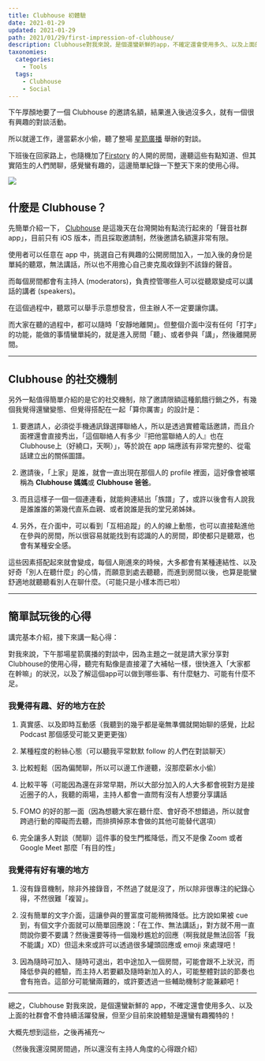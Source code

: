 ```yaml
---
title: Clubhouse 初體驗
date: 2021-01-29
updated: 2021-01-29
path: 2021/01/29/first-impression-of-clubhouse/
description: Clubhouse對我來說，是個還蠻新鮮的app，不確定還會使用多久、以及上面的社群會不會持續活躍發展，但至少目前來說體驗是還蠻有趣獨特的！
taxonomies:
  categories: 
    - Tools
  tags: 
    - Clubhouse
    - Social
---
```


下午厚顏地要了一個 Clubhouse 的邀請名額，結果進入後過沒多久，就有一個很有興趣的對談活動。

所以就邊工作，邊當薪水小偷，聽了整場 [星箭廣播](https://podcast.starrocket.io/) 舉辦的對談。

下班後在回家路上，也隨機加了[Firstory](https://www.facebook.com/firstory.inc/) 的人開的房間，邊聽這些有點知道、但其實陌生的人們閒聊，感覺蠻有趣的，這邊簡單紀錄一下整天下來的使用心得。

![](https://pinchlime-screenshots.s3.ap-northeast-1.amazonaws.com/clubhouse-intro_s9Ox45.webp)

<!-- more -->

## 什麼是 Clubhouse？

先簡單介紹一下， [Clubhouse](https://www.joinclubhouse.com/) 是這幾天在台灣開始有點流行起來的「聲音社群app」，目前只有 iOS 版本，而且採取邀請制，然後邀請名額還非常有限。

使用者可以任意在 app 中，挑選自己有興趣的公開房間加入，一加入後的身份是單純的聽眾，無法講話，所以也不用擔心自己麥克風收錄到不該錄的聲音。

而每個房間都會有主持人 (moderators)，負責控管哪些人可以從聽眾變成可以講話的講者 (speakers)。

在這個過程中，聽眾可以舉手示意想發言，但主辦人不一定要讓你講。

而大家在聽的過程中，都可以隨時「安靜地離開」。但整個介面中沒有任何「打字」的功能，能做的事情蠻單純的，就是進入房間「聽」、或者參與「講」，然後離開房間。

---

## Clubhouse 的社交機制

另外一點值得簡單介紹的是它的社交機制，除了邀請限額這種飢餓行銷之外，有幾個我覺得還蠻變態、但覺得搭配在一起「算你厲害」的設計是：

1. 要邀請人，必須從手機通訊錄選擇聯絡人，所以是透過實體電話邀請，而且介面裡還會直接秀出，「這個聯絡人有多少『把他當聯絡人的人』也在Clubhouse上（好繞口，天啊）」，等於說在 app 端應該有非常完整的、從電話建立出的關係圖譜。

2. 邀請後，「上家」是誰，就會一直出現在那個人的 profile 裡面，這好像會被暱稱為 **Clubhouse 媽媽**或 **Clubhouse 爸爸**。

3. 而且這樣子一個一個連連看，就能夠連結出「族譜」了，或許以後會有人說我是誰誰誰的第幾代直系血親、或者說誰是我的堂兄弟姊妹。

4. 另外，在介面中，可以看到「互相追蹤」的人的線上動態，也可以直接點進他在參與的房間，所以很容易就能找到有認識的人的房間，即使都只是聽眾，也會有某種安全感。

這些因素搭配起來就會變成，每個人剛進來的時候，大多都會有某種連結性、以及好奇「別人在聽什麼」的心情，而願意到處去聽聽，而進到房間以後，也算是能蠻舒適地就聽聽看別人在聊什麼。（可能只是小樣本而已啦）

---

## 簡單試玩後的心得

講完基本介紹，接下來講一點心得：

對我來說，下午那場星箭廣播的對談中，因為主題之一就是請大家分享對Clubhouse的使用心得，聽完有點像是直接灌了大補帖一樣，很快進入「大家都在幹嘛」的狀況，以及了解這個app可以做到哪些事、有什麼魅力、可能有什麼不足。

### 我覺得有趣、好的地方在於

1. 真實感、以及即時互動感（我聽到的幾乎都是毫無準備就開始聊的感覺，比起 Podcast 那個感受可能又更更更強）  
    
2. 某種程度的粉絲心態（可以聽我平常默默 follow 的人們在對談聊天）  
    
3. 比較輕鬆（因為偏閒聊，所以可以邊工作邊聽，沒那麼薪水小偷）  
    
4. 比較平等（可能因為還在非常早期，所以大部分加入的人大多都會視對方是接近圈子的人，我聽的兩場，主持人都會一直問有沒有人想要分享講話

5. FOMO 的好的那一面（因為想聽大家在聽什麼、會好奇不想錯過，所以就會跨過行動的障礙而去聽，而排擠掉原本會做的其他可能替代選項）
    
6. 完全讓多人對談（閒聊）這件事的發生門檻降低，而又不是像 Zoom 或者Google Meet 那麼「有目的性」
    
### 我覺得有好有壞的地方

1. 沒有錄音機制，除非外接錄音，不然過了就是沒了，所以除非很專注的紀錄心得，不然很難「複習」。
    
2. 沒有簡單的文字介面，這讓參與的豐富度可能稍微降低。比方說如果被 cue 到，有個文字介面就可以簡單回應說：「在工作、無法講話」，對方就不用一直問說你要不要講？然後還要等待一個幾秒尷尬的回應（啊我就是無法回答「我不能講」XD）但這未來或許可以透過很多罐頭回應或 emoji 來處理吧！
    
3. 因為隨時可加入、隨時可退出，若中途加入一個房間，可能會跟不上狀況，而降低參與的體驗，而主持人若要顧及隨時新加入的人，可能整體對談的節奏也會有拖沓。這部分可能蠻兩難的，或許要透過一些輔助機制才能兼顧吧！
    
---

總之，Clubhouse 對我來說，是個還蠻新鮮的 app，不確定還會使用多久、以及上面的社群會不會持續活躍發展，但至少目前來說體驗是還蠻有趣獨特的！

大概先想到這些，之後再補充～

（然後我還沒開房間過，所以還沒有主持人角度的心得跟介紹）
